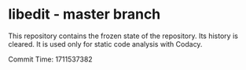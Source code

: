 # libedit - master branch

This repository contains the frozen state of the repository.
Its history is cleared. It is used only for static code
analysis with Codacy.

Commit Time: 1711537382